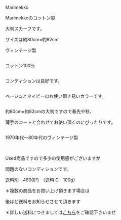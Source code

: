<link rel="stylesheet" type="text/css" href="/assets/css/styles.css">

Marimekko

Marimekkoのコットン製

大判スカーフです。

サイズは約80cm×約82cm

ヴィンテージ製

<img alt="" src="http://blog.cnobi.jp/v1/blog/user/71e35865e9e62f3f9d70420d6124d2ab/1552034049"/> 

コットン100％

<img alt="" src="http://blog.cnobi.jp/v1/blog/user/71e35865e9e62f3f9d70420d6124d2ab/1552034050"/> 

コンディションは良好です。

<img alt="" src="http://blog.cnobi.jp/v1/blog/user/71e35865e9e62f3f9d70420d6124d2ab/1552034045"/> 

ベージュとネイビーのお使い頂き易いカラーです。

<img alt="" src="http://blog.cnobi.jp/v1/blog/user/71e35865e9e62f3f9d70420d6124d2ab/1552034046"/> 

約80cm×約82cmの大判ですので春先や秋、

薄手のコートと合わせてお使い頂くのにぴったりです。

<img alt="" src="http://blog.cnobi.jp/v1/blog/user/71e35865e9e62f3f9d70420d6124d2ab/1552034047"/> 

1970年代〜80年代のヴィンテージ製

<img alt="" src="http://blog.cnobi.jp/v1/blog/user/71e35865e9e62f3f9d70420d6124d2ab/1552034043"/> 

<img alt="" src="http://blog.cnobi.jp/v1/blog/user/71e35865e9e62f3f9d70420d6124d2ab/1552034051"/> 

<img alt="" src="http://blog.cnobi.jp/v1/blog/user/71e35865e9e62f3f9d70420d6124d2ab/1552034048"/> 

<img alt="" src="http://blog.cnobi.jp/v1/blog/user/71e35865e9e62f3f9d70420d6124d2ab/1552034044"/> 

Used商品ですので多少の使用感がございますが

問題のないコンディションです。

送料別　4800円　（送料 C　100g）

＊複数の商品をお買い上げ頂きます場合は 

後ほど送料をお知らせさせて頂きます

＊詳しい送料につきましては[こちら](http://dkzakka.blog.shinobi.jp/Entry/3385/)をご確認下さいませ